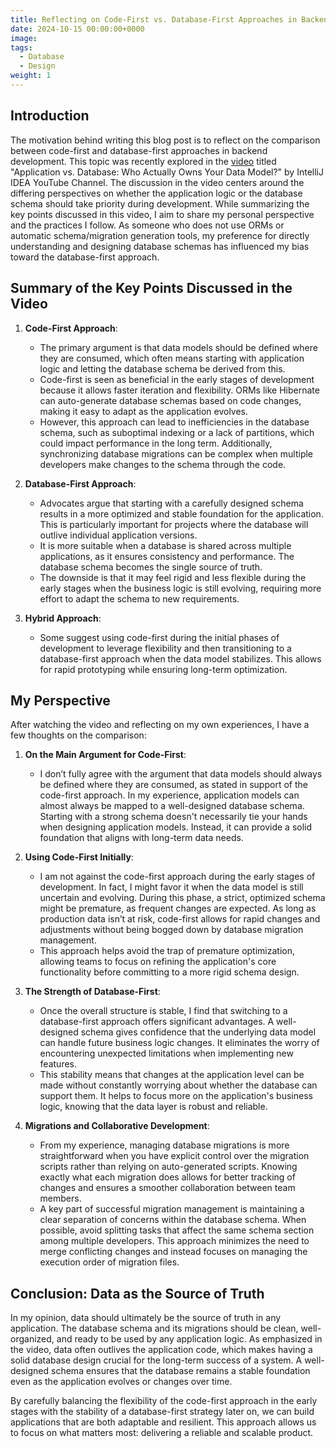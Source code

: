 ```yaml
---
title: Reflecting on Code-First vs. Database-First Approaches in Backend Development
date: 2024-10-15 00:00:00+0000
image:
tags:
  - Database
  - Design
weight: 1
---
```


## Introduction
The motivation behind writing this blog post is to reflect on the comparison between code-first and database-first approaches in backend development. This topic was recently explored in the [video](https://www.youtube.com/live/VzzvJSykBqs?si=FBpzoqDe2hF9hqew) titled "Application vs. Database: Who Actually Owns Your Data Model?" by IntelliJ IDEA YouTube Channel. The discussion in the video centers around the differing perspectives on whether the application logic or the database schema should take priority during development. While summarizing the key points discussed in this video, I aim to share my personal perspective and the practices I follow. As someone who does not use ORMs or automatic schema/migration generation tools, my preference for directly understanding and designing database schemas has influenced my bias toward the database-first approach.

## Summary of the Key Points Discussed in the Video
1. **Code-First Approach**:
    - The primary argument is that data models should be defined where they are consumed, which often means starting with application logic and letting the database schema be derived from this.
    - Code-first is seen as beneficial in the early stages of development because it allows faster iteration and flexibility. ORMs like Hibernate can auto-generate database schemas based on code changes, making it easy to adapt as the application evolves.
    - However, this approach can lead to inefficiencies in the database schema, such as suboptimal indexing or a lack of partitions, which could impact performance in the long term. Additionally, synchronizing database migrations can be complex when multiple developers make changes to the schema through the code.

2. **Database-First Approach**:
    - Advocates argue that starting with a carefully designed schema results in a more optimized and stable foundation for the application. This is particularly important for projects where the database will outlive individual application versions.
    - It is more suitable when a database is shared across multiple applications, as it ensures consistency and performance. The database schema becomes the single source of truth.
    - The downside is that it may feel rigid and less flexible during the early stages when the business logic is still evolving, requiring more effort to adapt the schema to new requirements.

3. **Hybrid Approach**:
    - Some suggest using code-first during the initial phases of development to leverage flexibility and then transitioning to a database-first approach when the data model stabilizes. This allows for rapid prototyping while ensuring long-term optimization.

## My Perspective
After watching the video and reflecting on my own experiences, I have a few thoughts on the comparison:

1. **On the Main Argument for Code-First**:
    - I don’t fully agree with the argument that data models should always be defined where they are consumed, as stated in support of the code-first approach. In my experience, application models can almost always be mapped to a well-designed database schema. Starting with a strong schema doesn't necessarily tie your hands when designing application models. Instead, it can provide a solid foundation that aligns with long-term data needs.

2. **Using Code-First Initially**:
    - I am not against the code-first approach during the early stages of development. In fact, I might favor it when the data model is still uncertain and evolving. During this phase, a strict, optimized schema might be premature, as frequent changes are expected. As long as production data isn’t at risk, code-first allows for rapid changes and adjustments without being bogged down by database migration management.
    - This approach helps avoid the trap of premature optimization, allowing teams to focus on refining the application's core functionality before committing to a more rigid schema design.

3. **The Strength of Database-First**:
    - Once the overall structure is stable, I find that switching to a database-first approach offers significant advantages. A well-designed schema gives confidence that the underlying data model can handle future business logic changes. It eliminates the worry of encountering unexpected limitations when implementing new features.
    - This stability means that changes at the application level can be made without constantly worrying about whether the database can support them. It helps to focus more on the application's business logic, knowing that the data layer is robust and reliable.

4. **Migrations and Collaborative Development**:
    - From my experience, managing database migrations is more straightforward when you have explicit control over the migration scripts rather than relying on auto-generated scripts. Knowing exactly what each migration does allows for better tracking of changes and ensures a smoother collaboration between team members.
    - A key part of successful migration management is maintaining a clear separation of concerns within the database schema. When possible, avoid splitting tasks that affect the same schema section among multiple developers. This approach minimizes the need to merge conflicting changes and instead focuses on managing the execution order of migration files.

## Conclusion: Data as the Source of Truth
In my opinion, data should ultimately be the source of truth in any application. The database schema and its migrations should be clean, well-organized, and ready to be used by any application logic. As emphasized in the video, data often outlives the application code, which makes having a solid database design crucial for the long-term success of a system. A well-designed schema ensures that the database remains a stable foundation even as the application evolves or changes over time.

By carefully balancing the flexibility of the code-first approach in the early stages with the stability of a database-first strategy later on, we can build applications that are both adaptable and resilient. This approach allows us to focus on what matters most: delivering a reliable and scalable product.
